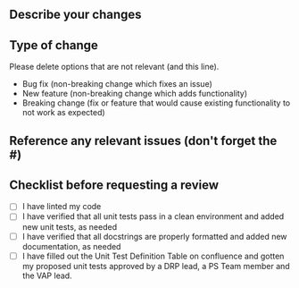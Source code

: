 ## Describe your changes


## Type of change

Please delete options that are not relevant (and this line).

- Bug fix (non-breaking change which fixes an issue)
- New feature (non-breaking change which adds functionality)
- Breaking change (fix or feature that would cause existing functionality to not work as expected)

## Reference any relevant issues (don't forget the #)


## Checklist before requesting a review
- [ ] I have linted my code
- [ ] I have verified that all unit tests pass in a clean environment and added new unit tests, as needed
- [ ] I have verified that all docstrings are properly formatted and added new documentation, as needed
- [ ] I have filled out the Unit Test Definition Table on confluence and gotten my proposed unit tests approved by a DRP lead, a PS Team member and the VAP lead. 
